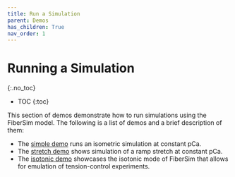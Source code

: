 ```yaml
---
title: Run a Simulation
parent: Demos
has_children: True
nav_order: 1
---
```


# Running a Simulation
{:.no_toc}

* TOC
{:toc}

This section of demos demonstrate how to run simulations using the FiberSim model. The following is a list of demos and a brief description of them:
  + The [simple demo](simple/simple.md) runs an isometric simulation at constant pCa.
  + The [stretch demo](stretch/stretch.md) shows simulation of a ramp stretch at constant pCa.
  + The [isotonic demo](isotonic/isotonic.md) showcases the isotonic mode of FiberSim that allows for emulation of tension-control experiments.
  
